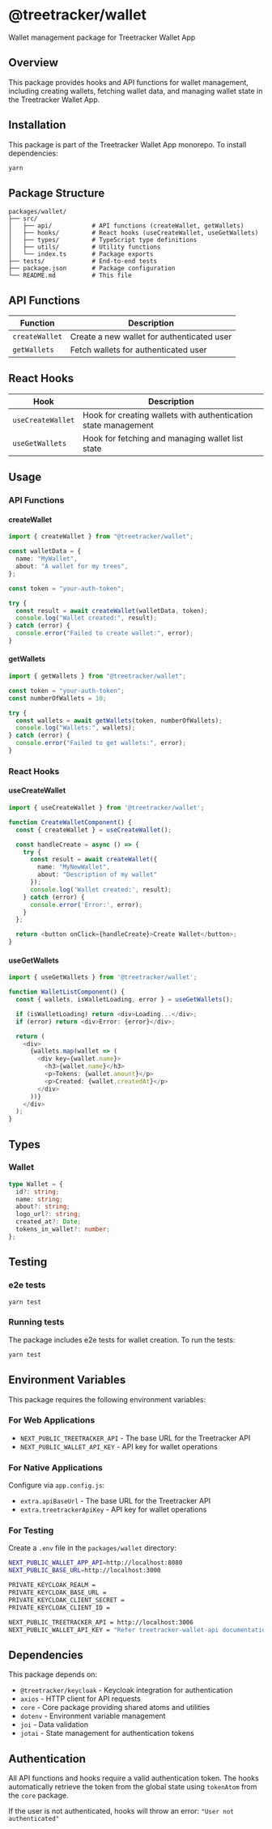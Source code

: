 # @treetracker/wallet

Wallet management package for Treetracker Wallet App

## Overview

This package provides hooks and API functions for wallet management, including
creating wallets, fetching wallet data, and managing wallet state in the
Treetracker Wallet App.

## Installation

This package is part of the Treetracker Wallet App monorepo. To install
dependencies:

```bash
yarn
```

## Package Structure

```
packages/wallet/
├── src/
│   ├── api/           # API functions (createWallet, getWallets)
│   ├── hooks/         # React hooks (useCreateWallet, useGetWallets)
│   ├── types/         # TypeScript type definitions
│   ├── utils/         # Utility functions
│   └── index.ts       # Package exports
├── tests/             # End-to-end tests
├── package.json       # Package configuration
└── README.md          # This file
```

## API Functions

| Function       | Description                                |
| -------------- | ------------------------------------------ |
| `createWallet` | Create a new wallet for authenticated user |
| `getWallets`   | Fetch wallets for authenticated user       |

## React Hooks

| Hook              | Description                                                    |
| ----------------- | -------------------------------------------------------------- |
| `useCreateWallet` | Hook for creating wallets with authentication state management |
| `useGetWallets`   | Hook for fetching and managing wallet list state               |

## Usage

### API Functions

#### createWallet

```typescript
import { createWallet } from "@treetracker/wallet";

const walletData = {
  name: "MyWallet",
  about: "A wallet for my trees",
};

const token = "your-auth-token";

try {
  const result = await createWallet(walletData, token);
  console.log("Wallet created:", result);
} catch (error) {
  console.error("Failed to create wallet:", error);
}
```

#### getWallets

```typescript
import { getWallets } from "@treetracker/wallet";

const token = "your-auth-token";
const numberOfWallets = 10;

try {
  const wallets = await getWallets(token, numberOfWallets);
  console.log("Wallets:", wallets);
} catch (error) {
  console.error("Failed to get wallets:", error);
}
```

### React Hooks

#### useCreateWallet

```typescript
import { useCreateWallet } from '@treetracker/wallet';

function CreateWalletComponent() {
  const { createWallet } = useCreateWallet();

  const handleCreate = async () => {
    try {
      const result = await createWallet({
        name: "MyNewWallet",
        about: "Description of my wallet"
      });
      console.log('Wallet created:', result);
    } catch (error) {
      console.error('Error:', error);
    }
  };

  return <button onClick={handleCreate}>Create Wallet</button>;
}
```

#### useGetWallets

```typescript
import { useGetWallets } from '@treetracker/wallet';

function WalletListComponent() {
  const { wallets, isWalletLoading, error } = useGetWallets();

  if (isWalletLoading) return <div>Loading...</div>;
  if (error) return <div>Error: {error}</div>;

  return (
    <div>
      {wallets.map(wallet => (
        <div key={wallet.name}>
          <h3>{wallet.name}</h3>
          <p>Tokens: {wallet.amount}</p>
          <p>Created: {wallet.createdAt}</p>
        </div>
      ))}
    </div>
  );
}
```

## Types

### Wallet

```typescript
type Wallet = {
  id?: string;
  name: string;
  about?: string;
  logo_url?: string;
  created_at?: Date;
  tokens_in_wallet?: number;
};
```

## Testing

### e2e tests

`yarn test`

### Running tests

The package includes e2e tests for wallet creation. To run the tests:

```bash
yarn test
```

## Environment Variables

This package requires the following environment variables:

### For Web Applications

- `NEXT_PUBLIC_TREETRACKER_API` - The base URL for the Treetracker API
- `NEXT_PUBLIC_WALLET_API_KEY` - API key for wallet operations

### For Native Applications

Configure via `app.config.js`:

- `extra.apiBaseUrl` - The base URL for the Treetracker API
- `extra.treetrackerApiKey` - API key for wallet operations

### For Testing

Create a `.env` file in the `packages/wallet` directory:

```sh
NEXT_PUBLIC_WALLET_APP_API=http://localhost:8080
NEXT_PUBLIC_BASE_URL=http://localhost:3000

PRIVATE_KEYCLOAK_REALM =
PRIVATE_KEYCLOAK_BASE_URL =
PRIVATE_KEYCLOAK_CLIENT_SECRET =
PRIVATE_KEYCLOAK_CLIENT_ID =

NEXT_PUBLIC_TREETRACKER_API = http://localhost:3006
NEXT_PUBLIC_WALLET_API_KEY = "Refer treetracker-wallet-api documentation for generating this api key"
```

## Dependencies

This package depends on:

- `@treetracker/keycloak` - Keycloak integration for authentication
- `axios` - HTTP client for API requests
- `core` - Core package providing shared atoms and utilities
- `dotenv` - Environment variable management
- `joi` - Data validation
- `jotai` - State management for authentication tokens

## Authentication

All API functions and hooks require a valid authentication token. The hooks
automatically retrieve the token from the global state using `tokenAtom` from
the `core` package.

If the user is not authenticated, hooks will throw an error:
`"User not authenticated"`
